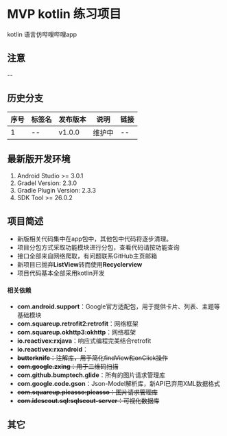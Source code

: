 # MVP kotlin 练习项目

kotlin 语言仿哔哩哔哩app


## 注意
--


## 历史分支

| 序号 | 标签名                                      | 发布版本                |说明               | 链接               |
| ----| ---------------------------------------- | ------------------- | ---------------- |---------------- |
| 1 | --| v1.0.0  | 维护中 |--|



## 最新版开发环境

1. Android Studio >= 3.0.1
2. Gradel Version: 2.3.0
3. Gradle Plugin Version: 2.3.3
4. SDK Tool >= 26.0.2



## 项目简述

- 新版相关代码集中在app包中，其他包中代码将逐步清理。
- 项目分包方式采取功能模块进行分包，查看代码请按功能查询
- 接口全部来自网络爬取，有问题联系GitHub主页邮箱
- 新项目已抛弃**ListView**转而使用**Recyclerview**
- 项目代码基本全部采用kotlin开发
#### 相关依赖

- **com.android.support**：Google官方适配包，用于提供卡片、列表、主题等基础模块
- **com.squareup.retrofit2:retrofit**：网络框架
- **com.squareup.okhttp3:okhttp**：网络框架
- **io.reactivex:rxjava**：响应式编程完美结合retrofit
- **io.reactivex:rxandroid**：
- ~~**butterknife**：注解库，用于简化findView和onClick操作~~
- ~~**com.google.zxing**：用于二维码扫描~~
- **com.github.bumptech.glide**：所有的图片请求管理库
- **com.google.code.gson**：Json-Model解析库，新API已弃用XML数据格式
- ~~**com.squareup.picasso:picasso**：图片请求管理库~~
- ~~**com.idescout.sql:sqlscout-server**：可视化数据库~~




## 其它


